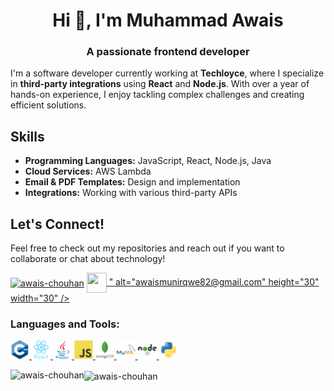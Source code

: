 <h1 align="center">Hi 👋, I'm Muhammad Awais</h1>
<h3 align="center">A passionate frontend developer</h3>

I'm a software developer currently working at **Techloyce**, where I specialize in **third-party integrations** using **React** and **Node.js**. With over a year of hands-on experience, I enjoy tackling complex challenges and creating efficient solutions.

## Skills
- **Programming Languages:** JavaScript, React, Node.js, Java
- **Cloud Services:** AWS Lambda
- **Email & PDF Templates:** Design and implementation
- **Integrations:** Working with various third-party APIs

## Let's Connect!
Feel free to check out my repositories and reach out if you want to collaborate or chat about technology!

<p align="left">
<a 
<a href="https://linkedin.com/in/awais-chouhan" target="blank"><img align="center" src="https://raw.githubusercontent.com/rahuldkjain/github-profile-readme-generator/master/src/images/icons/Social/linked-in-alt.svg" alt="awais-chouhan" height="30" width="30" /></a>
<a href="mailto:awaismunirqwe82@gmail.com" target="blank">
  <img align="center" src="<svg xmlns="http://www.w3.org/2000/svg" width="32" height="32" viewBox="0 0 32 32" id="gmail">
  <path fill="#ea4435" d="M16.58,19.1068l-12.69-8.0757A3,3,0,0,1,7.1109,5.97l9.31,5.9243L24.78,6.0428A3,3,0,0,1,28.22,10.9579Z"></path>
  <path fill="#00ac47" d="M25.5,5.5h4a0,0,0,0,1,0,0v18a3,3,0,0,1-3,3h0a3,3,0,0,1-3-3V7.5a2,2,0,0,1,2-2Z" transform="rotate(180 26.5 16)"></path>
  <path fill="#ffba00" d="M29.4562,8.0656c-.0088-.06-.0081-.1213-.0206-.1812-.0192-.0918-.0549-.1766-.0823-.2652a2.9312,2.9312,0,0,0-.0958-.2993c-.02-.0475-.0508-.0892-.0735-.1354A2.9838,2.9838,0,0,0,28.9686,6.8c-.04-.0581-.09-.1076-.1342-.1626a3.0282,3.0282,0,0,0-.2455-.2849c-.0665-.0647-.1423-.1188-.2146-.1771a3.02,3.02,0,0,0-.24-.1857c-.0793-.0518-.1661-.0917-.25-.1359-.0884-.0461-.175-.0963-.267-.1331-.0889-.0358-.1837-.0586-.2766-.0859s-.1853-.06-.2807-.0777a3.0543,3.0543,0,0,0-.357-.036c-.0759-.0053-.1511-.0186-.2273-.018a2.9778,2.9778,0,0,0-.4219.0425c-.0563.0084-.113.0077-.1689.0193a33.211,33.211,0,0,0-.5645.178c-.0515.022-.0966.0547-.1465.0795A2.901,2.901,0,0,0,23.5,8.5v5.762l4.72-3.3043a2.8878,2.8878,0,0,0,1.2359-2.8923Z"></path>
  <path fill="#4285f4" d="M5.5,5.5h0a3,3,0,0,1,3,3v18a0,0,0,0,1,0,0h-4a2,2,0,0,1-2-2V8.5a3,3,0,0,1,3-3Z"></path>
  <path fill="#c52528" d="M2.5439,8.0656c.0088-.06.0081-.1213.0206-.1812.0192-.0918.0549-.1766.0823-.2652A2.9312,2.9312,0,0,1,2.7426,7.32c.02-.0475.0508-.0892.0736-.1354A2.9719,2.9719,0,0,1,3.0316,6.8c.04-.0581.09-.1076.1342-.1626a3.0272,3.0272,0,0,1,.2454-.2849c.0665-.0647.1423-.1188.2147-.1771a3.0005,3.0005,0,0,1,.24-.1857c.0793-.0518.1661-.0917.25-.1359A2.9747,2.9747,0,0,1,4.3829,5.72c.089-.0358.1838-.0586.2766-.0859s.1853-.06.2807-.0777a3.0565,3.0565,0,0,1,.357-.036c.076-.0053.1511-.0186.2273-.018a2.9763,2.9763,0,0,1,.4219.0425c.0563.0084.113.0077.169.0193a2.9056,2.9056,0,0,1,.286.0888,2.9157,2.9157,0,0,1,.2785.0892c.0514.022.0965.0547.1465.0795a2.9745,2.9745,0,0,1,.3742.21A2.9943,2.9943,0,0,1,8.5,8.5v5.762L3.78,10.9579A2.8891,2.8891,0,0,1,2.5439,8.0656Z"></path>
</svg>" alt="awaismunirqwe82@gmail.com" height="30" width="30" />
</a>
</a>
</p>

<h3 align="left">Languages and Tools:</h3>
<p align="left"> <a href="https://www.w3schools.com/cpp/" target="_blank" rel="noreferrer"> <img src="https://raw.githubusercontent.com/devicons/devicon/master/icons/cplusplus/cplusplus-original.svg" alt="cplusplus" width="30" height="30"/> </a> <a href="https://reactjs.org/" target="_blank" rel="noreferrer"> <img src="https://raw.githubusercontent.com/devicons/devicon/master/icons/react/react-original-wordmark.svg" alt="react" width="30" height="30"/> </a> <a href="https://www.java.com" target="_blank" rel="noreferrer"> <img src="https://raw.githubusercontent.com/devicons/devicon/master/icons/java/java-original.svg" alt="java" width="30" height="30"/> </a> <a href="https://developer.mozilla.org/en-US/docs/Web/JavaScript" target="_blank" rel="noreferrer"> <img src="https://raw.githubusercontent.com/devicons/devicon/master/icons/javascript/javascript-original.svg" alt="javascript" width="30" height="30"/> </a> <a href="https://www.mongodb.com/" target="_blank" rel="noreferrer"> <img src="https://raw.githubusercontent.com/devicons/devicon/master/icons/mongodb/mongodb-original-wordmark.svg" alt="mongodb" width="30" height="30"/> </a> <a href="https://www.mysql.com/" target="_blank" rel="noreferrer"> <img src="https://raw.githubusercontent.com/devicons/devicon/master/icons/mysql/mysql-original-wordmark.svg" alt="mysql" width="30" height="30"/> </a> <a href="https://nodejs.org" target="_blank" rel="noreferrer"> <img src="https://raw.githubusercontent.com/devicons/devicon/master/icons/nodejs/nodejs-original-wordmark.svg" alt="nodejs" width="30" height="30"/> </a>  <a href="https://www.python.org" target="_blank" rel="noreferrer"> <img src="https://raw.githubusercontent.com/devicons/devicon/master/icons/python/python-original.svg" alt="python" width="30" height="30"/> </a>  </p>

<p><img align="left" src="https://github-readme-stats.vercel.app/api/top-langs?username=awais-chouhan&&show_icons=true&title_color=ffffff&icon_color=bb2acf&text_color=daf7dc&bg_color=151515" alt="awais-chouhan" /></p>
   
<p><img align="center" src="https://github-readme-stats.vercel.app/api?username=awais-chouhan&&show_icons=true&title_color=ffffff&icon_color=bb2acf&text_color=daf7dc&bg_color=151515" alt="awais-chouhan" /></p>
